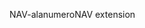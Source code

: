 <span data-ttu-id="69fc6-101">NAV-alanumero</span><span class="sxs-lookup"><span data-stu-id="69fc6-101">NAV extension</span></span>